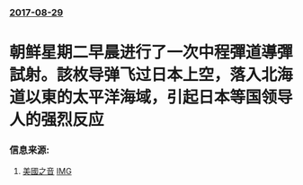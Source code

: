 ### [2017-08-29](/news/2017/08/29/index.md)

##### 
#  朝鲜星期二早晨进行了一次中程彈道導彈試射。該枚导弹飞过日本上空，落入北海道以東的太平洋海域，引起日本等国领导人的强烈反应 




### 信息来源:

1. [美國之音](https://www.voachinese.com/a/nokor-missile-20170828/4004329.html) [IMG](https://gdb.voanews.com/39DFC997-5428-4F9E-90CB-C9AFFAE5F414_w1200_r1_s.jpg)
